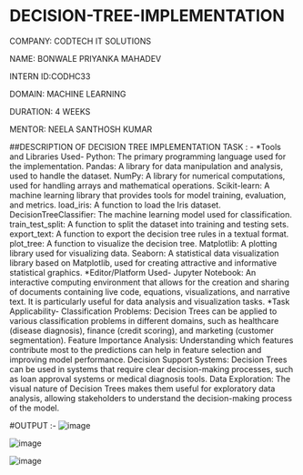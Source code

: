 # DECISION-TREE-IMPLEMENTATION

COMPANY: CODTECH IT SOLUTIONS

NAME: BONWALE PRIYANKA MAHADEV

INTERN ID:CODHC33

DOMAIN: MACHINE LEARNING

DURATION: 4 WEEKS

MENTOR: NEELA SANTHOSH KUMAR

##DESCRIPTION OF DECISION TREE IMPLEMENTATION TASK : - *Tools and Libraries Used- Python: The primary programming language used for the implementation. Pandas: A library for data manipulation and analysis, used to handle the dataset. NumPy: A library for numerical computations, used for handling arrays and mathematical operations. Scikit-learn: A machine learning library that provides tools for model training, evaluation, and metrics. load_iris: A function to load the Iris dataset. DecisionTreeClassifier: The machine learning model used for classification. train_test_split: A function to split the dataset into training and testing sets. export_text: A function to export the decision tree rules in a textual format. plot_tree: A function to visualize the decision tree. Matplotlib: A plotting library used for visualizing data. Seaborn: A statistical data visualization library based on Matplotlib, used for creating attractive and informative statistical graphics. *Editor/Platform Used- Jupyter Notebook: An interactive computing environment that allows for the creation and sharing of documents containing live code, equations, visualizations, and narrative text. It is particularly useful for data analysis and visualization tasks. *Task Applicability- Classification Problems: Decision Trees can be applied to various classification problems in different domains, such as healthcare (disease diagnosis), finance (credit scoring), and marketing (customer segmentation). Feature Importance Analysis: Understanding which features contribute most to the predictions can help in feature selection and improving model performance. Decision Support Systems: Decision Trees can be used in systems that require clear decision-making processes, such as loan approval systems or medical diagnosis tools. Data Exploration: The visual nature of Decision Trees makes them useful for exploratory data analysis, allowing stakeholders to understand the decision-making process of the model.

#OUTPUT :- ![image](https://github.com/user-attachments/assets/9dfe5fcb-f3ed-412f-9c0f-5ff08c9f3abe)

![image](https://github.com/user-attachments/assets/37351e5b-c34c-462c-958f-e28e54559268)

![image](https://github.com/user-attachments/assets/bc28dca9-1b8d-4be2-b3f5-784c6d8695b9)






